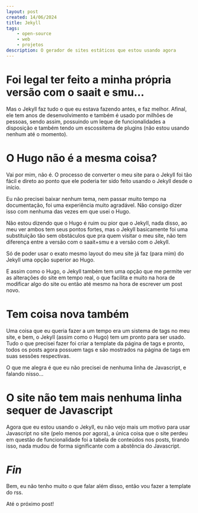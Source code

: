 ```yaml
---
layout: post
created: 14/06/2024
title: Jekyll
tags:
    - open-source
    - web
    - projetos
description: O gerador de sites estáticos que estou usando agora
---
```


# Foi legal ter feito a minha própria versão com o saait e smu...
Mas o Jekyll faz tudo o que eu estava fazendo antes, e faz melhor.
Afinal, ele tem anos de desenvolvimento e também é usado por milhões de
pessoas, sendo assim, possuindo um leque de funcionalidades a disposição e
também tendo um escossitema de plugins (não estou usando nenhum até o momento).

# O Hugo não é a mesma coisa?
Vai por mim, não é. O processo de converter o meu site para o Jekyll foi tão
fácil e direto ao ponto que ele poderia ter sido feito usando o Jekyll desde o
início.

Eu não precisei baixar nenhum tema, nem passar muito tempo na documentação, foi
uma experiência muito agradável. Não consigo dizer isso com nenhuma das vezes
em que usei o Hugo.

Não estou dizendo que o Hugo é ruim ou pior que o Jekyll, nada disso, ao meu
ver ambos tem seus pontos fortes, mas o Jekyll basicamente foi uma
substituição tão sem obstáculos que pra quem visitar o meu site, não tem
diferença entre a versão com o saait+smu e a versão com o Jekyll.

Só de poder usar o exato mesmo layout do meu site já faz (para mim) do Jekyll
uma opção superior ao Hugo.

E assim como o Hugo, o Jekyll também tem uma opção que me permite ver as
alterações do site em tempo real, o que facilita e muito na hora de modificar
algo do site ou então até mesmo na hora de escrever um post novo.

# Tem coisa nova também
Uma coisa que eu queria fazer a um tempo era um sistema de tags no meu site, e
bem, o Jekyll (assim como o Hugo) tem um pronto para ser usado. Tudo o que
precisei fazer foi criar a template da página de tags e pronto, todos os posts
agora possuem tags e são mostrados na página de tags em suas sessões
respectivas.

O que me alegra é que eu não precisei de nenhuma linha de Javascript, e falando
nisso...

# O site não tem mais nenhuma linha sequer de Javascript
Agora que eu estou usando o Jekyll, eu não vejo mais um motivo para usar
Javascript no site (pelo menos por agora), a única coisa que o site perdeu em
questão de funcionalidade foi a tabela de conteúdos nos posts, tirando isso,
nada mudou de forma significante com a abstência do Javascript.

# _Fin_
Bem, eu não tenho muito o que falar além disso, então vou fazer a template do
rss.

Até o próximo post!
